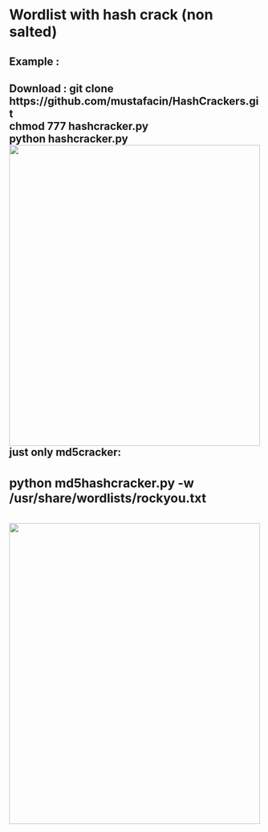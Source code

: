 # Wordlist with hash crack (non salted) <br>

<h2>Example : <h2>
Download :<b1>
  git clone https://github.com/mustafacin/HashCrackers.git<br>
  chmod 777 hashcracker.py<br>
  python hashcracker.py
<img src="https://i.ibb.co/jH0bYtt/hashcrack.png" style="width:500px;height:600px;"  >
just only md5cracker:
  <h3>
python md5hashcracker.py -w /usr/share/wordlists/rockyou.txt
<h3>
  
  
<img src="https://i.ibb.co/vzCC2b8/hash.png" style="width:500px;height:600px;"  >
